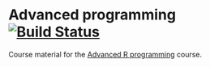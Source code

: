 # Advanced programming [![Build Status](https://api.travis-ci.org/rcourses/jrAdvanced.png?branch=master)](https://travis-ci.org/jr-packages/jrAdvanced)

Course material for the [Advanced R programming](https://www.jumpingrivers.com) course. 
